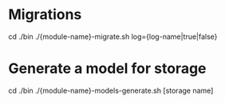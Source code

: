 # Migrations
 
cd ./bin
./{module-name}-migrate.sh log={log-name|true|false}
 
# Generate a model for storage
 
cd ./bin
./{module-name}-models-generate.sh [storage name]
